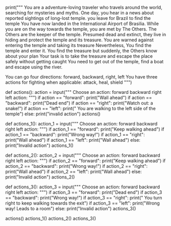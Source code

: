 print("""
You are a adventure-loving traveler who travels around the world, searching for mysteries and myths. 
One day, you hear in a news about reported sightings of long-lost temple.
you leave for Brazil to find the temple
You have now landed in the International Airport of Brasilia. 
While you are on the way towards the temple, you are met by The Others. 
The Others are the keeper of the temple. Presumed dead and extinct, they live in hiding and protect the temple and its treasure.
You are warned against entering the temple and taking its treasure
Nevertheless, You find the temple and enter it. 
You find the treasure but suddenly, the Others know about your plan
Your task is to take the treasure and escape the place safely  without getting caught
You need to get out of the temple, find a boat and escape using the river.

You can go four directions: forward, backward, right, left
You have three actions for fighting when applicable: attack,   heal, shield
""")

def actions():
    action = input("""
  Choose an action: 
  forward 
  backward 
  right 
  left 
  action: """)
    if action == "forward":
        print("Wall ahead")
    if action == "backward":
        print("Dead end")
    if action == "right":
        print("Watch out: a snake!")
    if action == "left":
        print(" You are walking to the left side of the temple")
    else:
        print("invalid action")
        actions()


def actions_1():
    action_1 = input("""
  Choose an action: 
  forward 
  backward 
  right 
  left 
  action: """)
    if action_1 == "forward":
        print("Keep walking ahead")
    if action_1 == "backward":
        print("Wrong way!")
    if action_1 == "right":
        print("Wall ahead")
    if action_1 == "left":
        print("Wall ahead")
    else:
        print("Invalid action")
        actions_1()


def actions_2():
    action_2 = input("""
  Choose an action: 
  forward 
  backward 
  right 
  left 
  action: """)
    if action_2 == "forward":
        print("Keep walking ahead")
    if action_2 == "backward":
        print("Wrong way!")
    if action_2 == "right":
        print("Wall ahead")
    if action_2 == "left":
        print("Wall ahead")
    else:
        print("Invalid action")
        actions_2()


def actions_3():
    action_3 = input("""
  Choose an action: 
  forward 
  backward 
  right 
  left 
  action: """)
    if action_3 == "forward":
        print("Dead end")
    if action_3 == "backward":
        print("Wrong way!")
    if action_3 == "right":
        print(" You turn right to keep walking towards the exit")
    if action_3 == "left":
        print("Wrong way! Leads to a room")
    else:
        print("Invalid action")
        actions_3()


actions()
actions_1()
actions_2()
actions_3()
